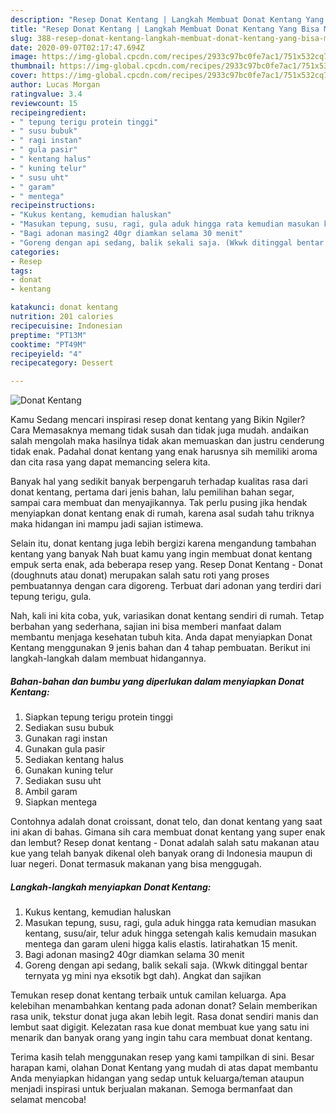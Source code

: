 ```yaml
---
description: "Resep Donat Kentang | Langkah Membuat Donat Kentang Yang Bisa Manjain Lidah"
title: "Resep Donat Kentang | Langkah Membuat Donat Kentang Yang Bisa Manjain Lidah"
slug: 388-resep-donat-kentang-langkah-membuat-donat-kentang-yang-bisa-manjain-lidah
date: 2020-09-07T02:17:47.694Z
image: https://img-global.cpcdn.com/recipes/2933c97bc0fe7ac1/751x532cq70/donat-kentang-foto-resep-utama.jpg
thumbnail: https://img-global.cpcdn.com/recipes/2933c97bc0fe7ac1/751x532cq70/donat-kentang-foto-resep-utama.jpg
cover: https://img-global.cpcdn.com/recipes/2933c97bc0fe7ac1/751x532cq70/donat-kentang-foto-resep-utama.jpg
author: Lucas Morgan
ratingvalue: 3.4
reviewcount: 15
recipeingredient:
- " tepung terigu protein tinggi"
- " susu bubuk"
- " ragi instan"
- " gula pasir"
- " kentang halus"
- " kuning telur"
- " susu uht"
- " garam"
- " mentega"
recipeinstructions:
- "Kukus kentang, kemudian haluskan"
- "Masukan tepung, susu, ragi, gula aduk hingga rata kemudian masukan kentang, susu/air, telur aduk hingga setengah kalis kemudain masukan mentega dan garam uleni higga kalis elastis. Iatirahatkan 15 menit."
- "Bagi adonan masing2 40gr diamkan selama 30 menit"
- "Goreng dengan api sedang, balik sekali saja. (Wkwk ditinggal bentar ternyata yg mini nya eksotik bgt dah). Angkat dan sajikan"
categories:
- Resep
tags:
- donat
- kentang

katakunci: donat kentang 
nutrition: 201 calories
recipecuisine: Indonesian
preptime: "PT13M"
cooktime: "PT49M"
recipeyield: "4"
recipecategory: Dessert

---
```



![Donat Kentang](https://img-global.cpcdn.com/recipes/2933c97bc0fe7ac1/751x532cq70/donat-kentang-foto-resep-utama.jpg)

Kamu Sedang mencari inspirasi resep donat kentang yang Bikin Ngiler? Cara Memasaknya memang tidak susah dan tidak juga mudah. andaikan salah mengolah maka hasilnya tidak akan memuaskan dan justru cenderung tidak enak. Padahal donat kentang yang enak harusnya sih memiliki aroma dan cita rasa yang dapat memancing selera kita.

Banyak hal yang sedikit banyak berpengaruh terhadap kualitas rasa dari donat kentang, pertama dari jenis bahan, lalu pemilihan bahan segar, sampai cara membuat dan menyajikannya. Tak perlu pusing jika hendak menyiapkan donat kentang enak di rumah, karena asal sudah tahu triknya maka hidangan ini mampu jadi sajian istimewa.

Selain itu, donat kentang juga lebih bergizi karena mengandung tambahan kentang yang banyak Nah buat kamu yang ingin membuat donat kentang empuk serta enak, ada beberapa resep yang. Resep Donat Kentang - Donat (doughnuts atau donat) merupakan salah satu roti yang proses pembuatannya dengan cara digoreng. Terbuat dari adonan yang terdiri dari tepung terigu, gula.


Nah, kali ini kita coba, yuk, variasikan donat kentang sendiri di rumah. Tetap berbahan yang sederhana, sajian ini bisa memberi manfaat dalam membantu menjaga kesehatan tubuh kita. Anda dapat menyiapkan Donat Kentang menggunakan 9 jenis bahan dan 4 tahap pembuatan. Berikut ini langkah-langkah dalam membuat hidangannya.

<!--inarticleads1-->

##### Bahan-bahan dan bumbu yang diperlukan dalam menyiapkan Donat Kentang:

1. Siapkan  tepung terigu protein tinggi
1. Sediakan  susu bubuk
1. Gunakan  ragi instan
1. Gunakan  gula pasir
1. Sediakan  kentang halus
1. Gunakan  kuning telur
1. Sediakan  susu uht
1. Ambil  garam
1. Siapkan  mentega


Contohnya adalah donat croissant, donat telo, dan donat kentang yang saat ini akan di bahas. Gimana sih cara membuat donat kentang yang super enak dan lembut? Resep donat kentang - Donat adalah salah satu makanan atau kue yang telah banyak dikenal oleh banyak orang di Indonesia maupun di luar negeri. Donat termasuk makanan yang bisa menggugah. 

<!--inarticleads2-->

##### Langkah-langkah menyiapkan Donat Kentang:

1. Kukus kentang, kemudian haluskan
1. Masukan tepung, susu, ragi, gula aduk hingga rata kemudian masukan kentang, susu/air, telur aduk hingga setengah kalis kemudain masukan mentega dan garam uleni higga kalis elastis. Iatirahatkan 15 menit.
1. Bagi adonan masing2 40gr diamkan selama 30 menit
1. Goreng dengan api sedang, balik sekali saja. (Wkwk ditinggal bentar ternyata yg mini nya eksotik bgt dah). Angkat dan sajikan


Temukan resep donat kentang terbaik untuk camilan keluarga. Apa kelebihan menambahkan kentang pada adonan donat? Selain memberikan rasa unik, tekstur donat juga akan lebih legit. Rasa donat sendiri manis dan lembut saat digigit. Kelezatan rasa kue donat membuat kue yang satu ini menarik dan banyak orang yang ingin tahu cara membuat donat kentang. 

Terima kasih telah menggunakan resep yang kami tampilkan di sini. Besar harapan kami, olahan Donat Kentang yang mudah di atas dapat membantu Anda menyiapkan hidangan yang sedap untuk keluarga/teman ataupun menjadi inspirasi untuk berjualan makanan. Semoga bermanfaat dan selamat mencoba!
